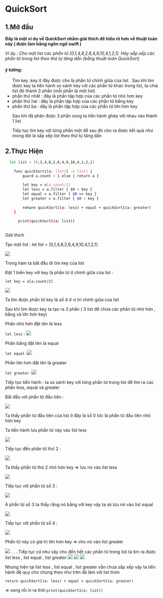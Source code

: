 # QuickSort

## 1.Mở đầu

**Đây là một ví dụ về QuickSort nhằm giải thích để hiểu rõ hơn về thuật toán này ( được làm bằng ngôn ngữ swift )**

*Ví dụ : Cho một list các phần tử [0,1,4,8,2,6,4,9,10,4,1,2,1]. Hãy sắp xếp các phần tử trong list theo thứ tự tăng dần (bằng thuật toán QuickSort)*

#### ý tưởng:

 <ul> Tìm key ,key ở đây được cho là phần tử chính giữa của list .
 Sau khi tìm được key ta tiến hành so sánh key với các phần tử khác trong list, ta chia list đó thành 3 phần (mỗi phần là một list) <li> phần thứ nhất : đây là phần tập hợp của các phần tử nhỏ hơn key </li><li> phần thứ hai : đây là phần tập hợp của các phần tử bằng key </li><li> phần thứ ba : đây là phần tập hợp của các phần tử lớn hơn key </li>
 
Sau khi đã phân được 3 phần xong ta tiến hành ghép với nhau vào thành 1 list 

Tiếp tục tìm key với từng phần một để sau đó cho ra được kết quả như mong đợi là sắp xếp list theo thứ tự tăng dần 
</ul> 

## 2.Thực Hiện  

```sh 
  let list = [0,1,4,8,2,6,4,9,10,4,1,2,1]
  
    func quickSort1(a: [Int]) -> [Int] {
        guard a.count > 1 else { return a }
        
        let key = a[a.count/2]
        let less = a.filter { $0 < key }
        let equal = a.filter { $0 == key }
        let greater = a.filter { $0 > key }
        
        return quickSort1(a: less) + equal + quickSort1(a: greater)
    }
    
      print(quickSort1(a: list))
      
  ```

*Giải thích*

Tạo một list :   let list = [0,1,4,8,2,6,4,9,10,4,1,2,1] 

<img src="http://imgur.com/KaVl9pb.png">

Trong hàm ta bắt đầu đi tìm key của list 

Đặt 1 biến key với key là phần tử ở chính giữa của list :

` let key = a[a.count/2] `

<img src="http://imgur.com/aIWDbby.png">

Ta tìm được phần tử key là số 4 ở vị trí chính giữa của list 

Sau khi tìm được key ta tạo ra 3 phần ( 3 list để chứa các phần tử nhỏ hơn , bằng và lớn hơn key) 

Phần nhỏ hơn  đặt tên là less 

` let less ` : <img src="http://imgur.com/N31xi9O.png">

Phần bằng đặt tên là equal 

` let equal ` :<img src="http://imgur.com/bGvzLeK.png">

Phần lớn hơn  đặt tên là greater 

` let greater ` :<img src="http://imgur.com/031Mj7P.png">

Tiếp tục tiến hành : ta so sánh key với từng phần tử trong list để tìm ra các phần less, equal và greater 

Bắt đầu với phần tử đầu tiên :

<img src="http://imgur.com/DAHs41x.png">

Ta thấy phần tử đầu tiên của list ở đây là số 0 tức là phần tử đầu tiên nhỏ hơn key

Ta tiến hành lưu phần tử này vào list less 

<img src="http://imgur.com/H9srpYP.png">

Tiếp tục đến phần tử thứ 2 :

<img src="http://imgur.com/YF3S8pu.png">

Ta thấy phần tử thứ 2 nhỏ hơn key => lưu nó vào list less 

<img src="http://imgur.com/c2UdigF.png">

Tiếp tục với phần tử số 3 :

<img src="http://imgur.com/69dpHIa.png">

À phần tử số 3 ta thấy rằng nó bằng với key vậy ta sẽ lưu nó vào list equal 

<img src="http://imgur.com/4mNIOOV.png">

Tiếp tục với phần tử số 4 :

<img src="http://imgur.com/rI2GJSR.png">

Phần tử này có giá trị lớn hơn key => cho nó vào list greater 

<img src="http://imgur.com/t4GI3uO.png">
.
.
.
Tiếp tục cứ như vậy cho đến hết các phần tử trong list ta tìm ra được list less , list equal , list greater 

<img src="http://imgur.com/ZbAnTMf.png">
<img src="http://imgur.com/YQzgTiM.png">
<img src="http://imgur.com/QgREP5m.png">

Nhưng hiện tại list less , list equal , list greater vẫn chưa sắp xếp vậy ta tiến hành đệ quy cho chúng theo như trên đã làm với list trùm 

`return quickSort1(a: less) + equal + quickSort1(a: greater)`

=> xong rồi in ra thôi ` print(quickSort1(a: list)) ` 












